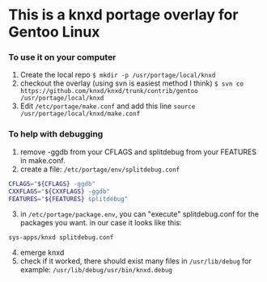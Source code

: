 # This is a knxd portage overlay for Gentoo Linux

### To use it on your computer

1. Create the local repo
   `$ mkdir -p /usr/portage/local/knxd`
2. checkout the overlay (using svn is easiest method I think)
   `$ svn co https://github.com/knxd/knxd/trunk/contrib/gentoo /usr/portage/local/knxd`
3. Edit `/etc/portage/make.conf` and add this line
   `source /usr/portage/local/knxd/make.conf`

### To help with debugging

1. remove -ggdb from your CFLAGS and splitdebug from your FEATURES in make.conf.
2. create a file: `/etc/portage/env/splitdebug.conf`

```bash
CFLAGS="${CFLAGS} -ggdb" 
CXXFLAGS="${CXXFLAGS} -ggdb" 
FEATURES="${FEATURES} splitdebug"
```

3. in `/etc/portage/package.env`, you can "execute" splitdebug.conf for the packages you want.
   in our case it looks like this:

```
sys-apps/knxd splitdebug.conf
```

4. emerge knxd
5. check if it worked, there should exist many files in `/usr/lib/debug` for example: `/usr/lib/debug/usr/bin/knxd.debug`
